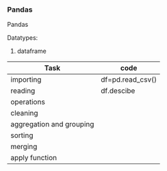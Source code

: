 ### Pandas
Pandas 

Datatypes:
1. dataframe

|Task | code |
|----|-----|
|importing| df=pd.read_csv() |
|reading  | df.descibe <br/>  |
|operations|  |
|cleaning  |  |
|aggregation and grouping|  |
|sorting  |  |
|merging  |  |
|apply function  |  |

